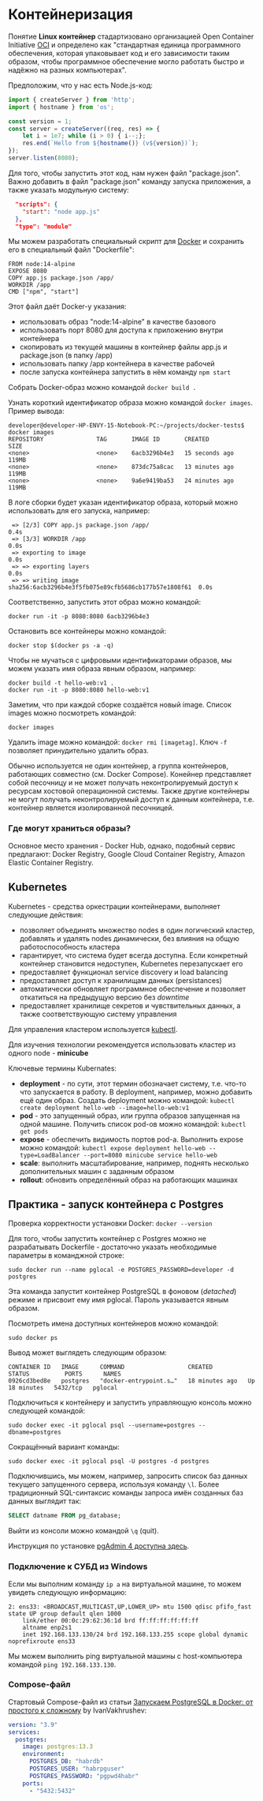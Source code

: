 # Контейнеризация

Понятие **Linux контейнер** стадартизовано организацией Open Container Initiative [OCI](https://opencontainers.org/) и определено как "стандартная единица программного обеспечения, которая упаковывает код и его зависимости таким образом, чтобы программное обеспечение могло работать быстро и надёжно на разных компьютерах".

Предположим, что у нас есть Node.js-код:

```js
import { createServer } from 'http';
import { hostname } from 'os';

const version = 1;
const server = createServer((req, res) => {
    let i = 1e7; while (i > 0) { i--;};
    res.end(`Hello from ${hostname()} (v${version})`);
});
server.listen(8080);
```

Для того, чтобы запустить этот код, нам нужен файл "package.json". Важно добавить в файл "package.json" команду запуска приложения, а также указать модульную систему:

```json
  "scripts": {
    "start": "node app.js"
  },
  "type": "module"
```

Мы можем разработать специальный скрипт для [Docker](https://www.docker.com/) и сохранить его в специальный файл "Dockerfile":

```docker
FROM node:14-alpine
EXPOSE 8080
COPY app.js package.json /app/
WORKDIR /app
CMD ["npm", "start"]
```

Этот файл даёт Docker-у указания:

- использовать образ "node:14-alpine" в качестве базового
- использовать порт 8080 для доступа к приложению внутри контейнера
- скопировать из текущей машины в контейнер файлы app.js и package.json (в папку /app)
- использовать папку /app контейнера в качестве рабочей
- после запуска контейнера запустить в нём команду `npm start`

Собрать Docker-образ можно командой `docker build .`

Узнать короткий идентификатор образа можно командой `docker images`. Пример вывода:

```console
developer@developer-HP-ENVY-15-Notebook-PC:~/projects/docker-tests$ docker images
REPOSITORY               TAG       IMAGE ID       CREATED          SIZE
<none>                   <none>    6acb3296b4e3   15 seconds ago   119MB
<none>                   <none>    873dc75a8cac   13 minutes ago   119MB
<none>                   <none>    9a6e9419ba53   24 minutes ago   119MB
```

В логе сборки будет указан идентификатор образа, который можно использовать для его запуска, например: 

```console
 => [2/3] COPY app.js package.json /app/                                   0.4s
 => [3/3] WORKDIR /app                                                     0.0s
 => exporting to image                                                     0.0s
 => => exporting layers                                                    0.0s
 => => writing image sha256:6acb3296b4e3f5fb075e89cfb5686cb177b57e1808f61  0.0s
```

Соответственно, запустить этот образ можно командой:

```shell
docker run -it -p 8080:8080 6acb3296b4e3
```

Остановить все контейнеры можно командой:

```shell
docker stop $(docker ps -a -q)
```

Чтобы не мучаться с цифровыми идентификаторами образов, мы можем указать имя образа явным образом, например:

```shell
docker build -t hello-web:v1 .
docker run -it -p 8080:8080 hello-web:v1
```

Заметим, что при каждой сборке создаётся новый image. Список images можно посмотреть командой:

```shell
docker images
```

Удалить image можно командой: `docker rmi [imagetag]`. Ключ `-f` позволяет принудительно удалить образ.

Обычно используется не один контейнер, а группа контейнеров, работающих совместно (см. Docker Compose). Конейнер представляет собой песочницу и не может получать неконтролируемый доступ к ресурсам хостовой операционной системы. Также другие контейнеры не могут получать неконтролируемый доступ к данным контейнера, т.е. контейнер является изолированной песочницей.

### Где могут храниться образы?

Основное место хранения - Docker Hub, однако, подобный сервис предлагают: Docker Registry, Google Cloud Container Registry, Amazon Elastic Container Registry.

## Kubernetes

Kubernetes - средства оркестрации контейнерами, выполняет следующие действия:

- позволяет объединять множество nodes в один логический кластер, добавлять и удалять nodes динамически, без влияния на общую работоспособность кластера
- гарантирует, что система будет всегда доступна. Если конкретный контейнер становится недоступен, Kubernetes перезапускает его
- предоставляет функционал service discovery и load balancing
- предоставляет доступ к хранилищам данных (persistances)
- автоматически обновляет программное обеспечение и позволяет откатиться на предыдущую версию без _downtime_
- предоставляет хранилище секретов и чувствительных данных, а также соответствующую систему управления

Для управления кластером используется [kubectl](https://kubernetes.io/docs/tasks/tools/).

Для изучения технологии рекомендуется использовать кластер из одного node - **minicube**

Ключевые термины Kubernates:

- **deployment** - по сути, этот термин обозначает систему, т.е. что-то что запускается в работу. В deployment, например, можно добавить ещё один образ. Создать deployment можно командой: `kubectl create deployment hello-web --image=hello-web:v1`
- **pod** - это запущенный образ, или группа образов запущенная на одной машине. Получить список pod-ов можно командой: `kubectl get pods`
- **expose** - обеспечить видимость портов pod-а. Выполнить expose можно командой: `kubectl expose deployment hello-web --type=LoadBalancer --port=8080 minicube service hello-web`
- **scale**: выполнить масштабирование, например, поднять несколько дополнительных машин с заданным образом
- **rollout**: обновить определённый образ на работающих машинах

## Практика - запуск контейнера с Postgres

Проверка корректности установки Docker: `docker --version`

Для того, чтобы запустить контейнер с Postgres можно не разрабатывать Dockerfile - достаточно указать необходимые параметры в команджной строке:

```shell
sudo docker run --name pglocal -e POSTGRES_PASSWORD=developer -d postgres
```

Эта команда запустит контейнер PostgreSQL в фоновом (_detached_) режиме и присвоит ему имя pglocal. Пароль указывается явным образом.

Посмотреть имена доступных контейнеров можно командой:

```shell
sudo docker ps
```

Вывод может выглядеть следующим образом:

```output
CONTAINER ID   IMAGE      COMMAND                  CREATED          STATUS          PORTS      NAMES
0926cd3bed8e   postgres   "docker-entrypoint.s…"   18 minutes ago   Up 18 minutes   5432/tcp   pglocal
```

Подключиться к контейнеру и запустить управляющую консоль можно следующей командой:

```shell
sudo docker exec -it pglocal psql --username=postgres --dbname=postgres
```

Сокращённый вариант команды:

```shell
sudo docker exec -it pglocal psql -U postgres -d postgres
```

Подключившись, мы можем, например, запросить список баз данных текущего запущенного сервера, используя команду `\l`. Более традиционный SQL-синтаксис команды запроса имён созданных баз данных выглядит так:

```sql
SELECT datname FROM pg_database;
```

Выйти из консоли можно командой `\q` (quit).

Инструкция по установке [pgAdmin 4 доступна здесь](https://www.pgadmin.org/download/pgadmin-4-apt/).

### Подключение к СУБД из Windows

Если мы выполним команду `ip a` на виртуальной машине, то можем увидеть следующую информацию:

```output
2: ens33: <BROADCAST,MULTICAST,UP,LOWER_UP> mtu 1500 qdisc pfifo_fast state UP group default qlen 1000
    link/ether 00:0c:29:62:36:1d brd ff:ff:ff:ff:ff:ff
    altname enp2s1
    inet 192.168.133.130/24 brd 192.168.133.255 scope global dynamic noprefixroute ens33
```

Мы можем выполнить ping виртуальной машины с host-компьютера командой `ping 192.168.133.130`.

### Compose-файл

Стартовый Compose-файл из статьи [Запускаем PostgreSQL в Docker: от простого к сложному](https://habr.com/ru/articles/578744/) by IvanVakhrushev:

```yaml
version: "3.9"
services:
  postgres:
    image: postgres:13.3
    environment:
      POSTGRES_DB: "habrdb"
      POSTGRES_USER: "habrpguser"
      POSTGRES_PASSWORD: "pgpwd4habr"
    ports:
      - "5432:5432"
```
